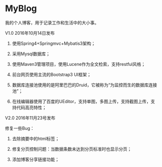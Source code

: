 # MyBlog
我的个人博客，用于记录工作和生活中的大小事。

V1.0 2016年10月14日发布

1. 使用Spring4+Springmvc+Mybatis3架构；

2. 采用Mysql数据库；

3. 使用Maven3管理项目，使用Lucene作为全文检索，支持restful风格；

4. 前台网页使用主流的Bootstrap3 UI框架；

5. 数据库连接池使用的是阿里巴巴的Druid，它被称为“为监控而生的数据库连接池”；

6. 在线编辑器使用了百度的UEditor，支持单图，多图上传，支持截图上传，支持代码高亮特性；

V2.0 2016年11月23号发布

修复一些Bug：

1. 去除摘要中的html标签；

2. 修复分页控制问题：当数据条数未达到分页标准时也显示分页；

3. 添加博客分享链接功能；
